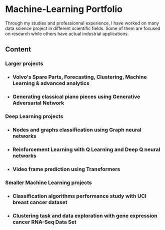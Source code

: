 # Machine-Learning Portfolio

Through my studies and professionnal experience, I have worked on many data science project in different scientific fields. Some of them are focused on research while others have actual industrial applications.

## Content
### Larger projects
 - ### Volvo's Spare Parts, Forecasting, Clustering, Machine Learning & advanced analytics
 - ### Generating classical piano pieces using Generative Adversarial Network
### Deep Learning projects
 - ### Nodes and graphs classification using Graph neural networks
 - ### Reinforcement Learning with Q Learning and Deep Q neural networks
 - ### Video frame prediction using Transformers
### Smaller Machine Learning projects
 - ### Classification algorithms performance study with UCI breast cancer dataset
 - ### Clustering task and data exploration with gene expression cancer RNA-Seq Data Set



